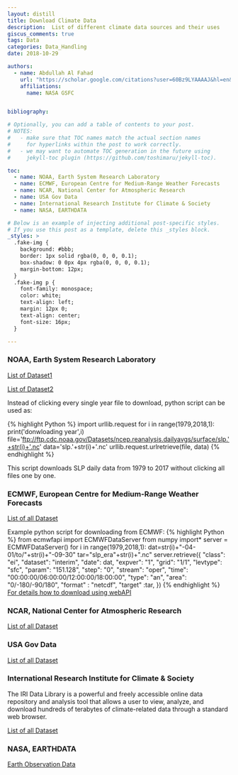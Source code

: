 ```yaml
---
layout: distill
title: Download Climate Data
description:  List of different climate data sources and their uses
giscus_comments: true
tags: Data
categories: Data_Handling
date: 2018-10-29

authors:
  - name: Abdullah Al Fahad
    url: "https://scholar.google.com/citations?user=60Bz9LYAAAAJ&hl=en&oi=sra"
    affiliations:
      name: NASA GSFC


bibliography:

# Optionally, you can add a table of contents to your post.
# NOTES:
#   - make sure that TOC names match the actual section names
#     for hyperlinks within the post to work correctly.
#   - we may want to automate TOC generation in the future using
#     jekyll-toc plugin (https://github.com/toshimaru/jekyll-toc).

toc:
  - name: NOAA, Earth System Research Laboratory
  - name: ECMWF, European Centre for Medium-Range Weather Forecasts
  - name: NCAR, National Center for Atmospheric Research
  - name: USA Gov Data
  - name: International Research Institute for Climate & Society
  - name: NASA, EARTHDATA

# Below is an example of injecting additional post-specific styles.
# If you use this post as a template, delete this _styles block.
_styles: >
  .fake-img {
    background: #bbb;
    border: 1px solid rgba(0, 0, 0, 0.1);
    box-shadow: 0 0px 4px rgba(0, 0, 0, 0.1);
    margin-bottom: 12px;
  }
  .fake-img p {
    font-family: monospace;
    color: white;
    text-align: left;
    margin: 12px 0;
    text-align: center;
    font-size: 16px;
  }

---
```










### NOAA, Earth System Research Laboratory
[List of Dataset1](https://psl.noaa.gov/data/gridded/)

[List of Dataset2](https://www.ncdc.noaa.gov/cdo-web/datasets)

Instead of clicking every single year file to download, python script can be used as:

{% highlight Python %}
import urllib.request
for i in range(1979,2018,1):
    print('donwloading year',i)
file='ftp://ftp.cdc.noaa.gov/Datasets/ncep.reanalysis.dailyavgs/surface/slp.'+str(i)+'.nc'
data='slp.'+str(i)+'.nc'
urllib.request.urlretrieve(file, data)
{% endhighlight %}


This script downloads SLP daily data from 1979 to 2017 without clicking all files one by one.


### ECMWF, European Centre for Medium-Range Weather Forecasts

[List of all Dataset](https://www.ecmwf.int/en/forecasts/datasets)

Example python script for downloading from ECMWF:
{% highlight Python %}
from ecmwfapi import ECMWFDataServer
from numpy import*
server = ECMWFDataServer()
for i in range(1979,2018,1):
    dat=str(i)+"-04-01/to/"+str(i)+"-09-30"
    tar="slp_era"+str(i)+".nc"
    server.retrieve({
        "class": "ei",
        "dataset": "interim",
        "date": dat,
        "expver": "1",
        "grid": "1/1",
        "levtype": "sfc",
        "param": "151.128",
        "step": "0",
        "stream": "oper",
        "time": "00:00:00/06:00:00/12:00:00/18:00:00",
        "type": "an",
        "area": "0/-180/-90/180",
        "format" : "netcdf",
        "target" :tar,
    })
{% endhighlight %}
[For details how to download using webAPI](https://confluence.ecmwf.int//display/WEBAPI/Access+ECMWF+Public+Datasets)

### NCAR, National Center for Atmospheric Research
[List of all Dataset](https://rda.ucar.edu/lookfordata/)


### USA Gov Data
[List of all Dataset](https://catalog.data.gov/dataset)


### International Research Institute for Climate & Society
The IRI Data Library is a powerful and freely accessible online data repository and analysis tool that allows a user to view, analyze, and download hundreds of terabytes of climate-related data through a standard web browser.

[List of all Dataset](http://iridl.ldeo.columbia.edu/)


### NASA, EARTHDATA
[Earth Observation Data](https://www.earthdata.nasa.gov/learn/get-started)
